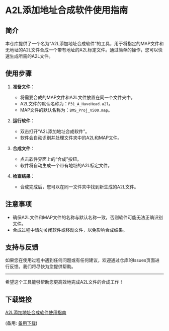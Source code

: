 # A2L添加地址合成软件使用指南

## 简介
本仓库提供了一个名为“A2L添加地址合成软件”的工具，用于将指定的MAP文件和无地址的A2L文件合成一个带有地址的A2L标定文件。通过简单的操作，您可以快速生成所需的A2L文件。

## 使用步骤
1. **准备文件**：
   - 将需要合成的MAP文件和A2L文件放置在同一个文件夹中。
   - A2L文件的默认名称为：`P31_A_HaveHead.a2l`。
   - MAP文件的默认名称为：`BMS_Proj_V500.map`。

2. **运行软件**：
   - 双击打开“A2L添加地址合成软件”。
   - 软件会自动识别并处理文件夹中的A2L和MAP文件。

3. **合成文件**：
   - 点击软件界面上的“合成”按钮。
   - 软件将自动生成一个带有地址的A2L标定文件。

4. **检查结果**：
   - 合成完成后，您可以在同一文件夹中找到新生成的A2L文件。

## 注意事项
- 确保A2L文件和MAP文件的名称与默认名称一致，否则软件可能无法正确识别文件。
- 合成过程中请勿关闭软件或移动文件，以免影响合成结果。

## 支持与反馈
如果您在使用过程中遇到任何问题或有任何建议，欢迎通过仓库的Issues页面进行反馈。我们将尽快为您提供帮助。

---

希望这个工具能够帮助您更高效地完成A2L文件的合成工作！

## 下载链接
[A2L添加地址合成软件使用指南](https://pan.quark.cn/s/8604c8b42f68) 

(备用: [备用下载](https://pan.baidu.com/s/1cpeKupnYh6Ru6UI3MKUmFA?pwd=1234))
